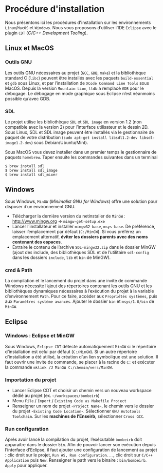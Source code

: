# Procédure d'installation

Nous présentons ici les procédures d'installation sur les environnements `Linux`/`MacOS` et `Windows`.  Nous vous proposons d’utiliser l’IDE
`Eclipse` avec le plugin `CDT` (*C/C++ Development Tooling*).

## Linux et MacOS

### Outils GNU

Les outils GNU nécessaires au projet (`GCC`, `GDB`, `make`) et la bibliothèque standard C (`libc`) peuvent être installés avec les paquets `build-essential` et `gdb` sous Linux, et par l’installation de `XCode Command Line Tools` sous MacOS. Depuis la version `Mountain Lion`, `lldb` a remplacé `GDB` pour le débogage. Le débogage en mode graphique sous Eclipse n’est néanmoins possible qu’avec GDB.

### SDL

Le projet utilise les bibliothèque `SDL` et `SDL image` en version 1.2
(non compatible avec la version 2) pour l’interface utilisateur et le
dessin 2D. Sous Linux, SDL et SDL image peuvent être installés via le
gestionnaire de paquet de votre distribution
(`sudo apt-get install libsdl1.2-dev libsdl-image1.2-dev`) sous
Debian/Ubuntu/Mint). 

Sous MacOS vous devez installer dans un premier temps le gestionnaire de paquets `homebrew`. Taper ensuite les commandes suivantes dans un terminal

```
$ brew install sdl
$ brew install sdl_image
$ brew install sdl_mixer
```

## Windows

Sous Windows, `MinGW` (*Minimalist GNU for Windows*) offre une solution
pour disposer d’un environnement GNU.

-   Télécharger la dernière version du netinstaller de `MinGW` :
    <http://www.mingw.org> =&gt;
    `mingw-get-setup.exe`
-   Lancer l’installateur et installer `mingw32-base`, `msys-base`. De
    préférence, laisser l’emplacement par défaut (`C:/MinGW`). Si vous
    préférez un emplacement alternatif, **éviter les dossiers parents
    avec des noms contenant des espaces**.
-   Extraire le contenu de l’archive `SDL-mingw32.zip`  dans le dossier MinGW (ajout des
    include, des bibliothèques SDL et de l’utilitaire `sdl-config` dans
    les dossiers `include`, `lib` et `bin` de MinGW).

### cmd & Path

La compilation et le lancement du projet dans une invite de commande
Windows nécessite l’ajout des répertoires contenant les outils GNU et
les bibliothèques dynamiques nécessaires à l’exécution du projet à la
variable d’environnement `Path`. Pour ce faire, accéder aux
`Propriétés systèmes`, puis aux `Paramètres système avancés`. Ajouter le
dossier `bin` et `msys/1.0/bin` de `MinGW`.

## Eclipse

### Windows : Eclipse et MinGW

Sous Windows, `Eclipse CDT` détecte automatiquement `MinGW` si le
répertoire d’installation est celui par défaut (`C:/MinGW`). Si un autre
répertoire d’installation a été utilisé, la création d’un lien
symbolique est une solution. Il faut ouvrir une invite de commande, se
placer à la racine de `C:` et exécuter la commande
`mklink /J MinGW C:/chemin/vers/MinGW`.

### Importation du projet

-   Lancer Eclipse CDT et choisir un chemin vers un nouveau workspace
    dédié au projet (ex. `~/workspaces/bombeirb`)
-   Menu `File` / `Import` / `Existing Code as Makefile Project`
-   Renseigner un nom de projet -`Project Name`-, le chemin vers le
    dossier du projet -`Existing Code Location`-. Sélectionner
    `GNU Autotools Toolchain`. Sur les
    **machines de l’Enseirb**, sélectionner `Cross GCC`.



### Run configuration

Après avoir lancé la compilation du projet, l’exécutable `bombeirb`
doit apparaitre dans le dossier `bin`. Afin de pouvoir lancer son
exécution depuis l’interface d’Eclipse, il faut ajouter une
configuration de lancement au projet : clic droit sur le projet,
`Run AS, Run configuration...`, clic droit sur `C/C++ Application` puis
`New`. Renseigner le path vers le binaire : `bin/bombeirb`. `Apply` pour
appliquer.
